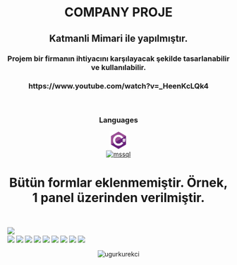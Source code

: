 <h1 align="center">COMPANY PROJE</h1>
<h2 align="center">Katmanli Mimari ile yapılmıştır.</h2>
<h3 align="center">Projem bir firmanın ihtiyacını karşılayacak şekilde tasarlanabilir ve kullanılabilir.</h3>
<h3 align="center">https://www.youtube.com/watch?v=_HeenKcLQk4</h3>
<br>
<h3 align="center">Languages</h3>
<p align="center"> <a href="https://www.w3schools.com/cs/" target="_blank"> <img src="https://raw.githubusercontent.com/devicons/devicon/master/icons/csharp/csharp-original.svg" alt="csharp" width="40" height="40"/> </a> <br><a href="https://www.microsoft.com/en-us/sql-server" target="_blank"> <img src="https://cdn.worldvectorlogo.com/logos/microsoft-sql-server.svg" alt="mssql" width="40" height="40"/> </a> </p>
  
  <h1 align="center"> Bütün formlar eklenmemiştir. Örnek, 1 panel üzerinden verilmiştir. </h1>
  <br>
  
  ![](https://i.hizliresim.com/En7UWe.png) 
  <br>
  ![](https://i.hizliresim.com/AiIpgg.png) 
  ![](https://i.hizliresim.com/mR6Tdw.png) 
  ![](https://i.hizliresim.com/l4VmYN.png) 
  ![](https://i.hizliresim.com/6rZFL2.png) 
  ![](https://i.hizliresim.com/0RS0LL.png) 
  ![](https://i.hizliresim.com/IP8MrV.png) 
  ![](https://i.hizliresim.com/HdwLlm.png) 
  ![](https://i.hizliresim.com/s1guHy.png) 
  ![](https://i.hizliresim.com/mL8qUU.png) 
  
  <p align="center"> <img src="https://komarev.com/ghpvc/?username=ugurkurekci&label=Profile%20views&color=0e75b6&style=flat" alt="ugurkurekci" /> </p>
 
